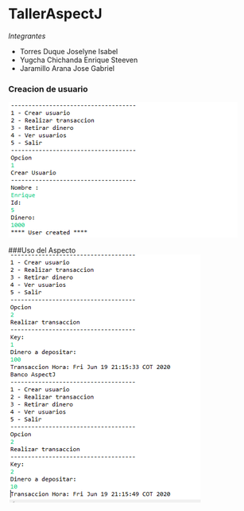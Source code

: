 # TallerAspectJ

*Integrantes*
- Torres Duque Joselyne Isabel
- Yugcha Chichanda Enrique Steeven
- Jaramillo Arana Jose Gabriel

### Creacion de usuario
![creacion de usuario](/src/usuario.png)

###Uso del Aspecto
![uso del aspecto](/src/usoAspecto.png)